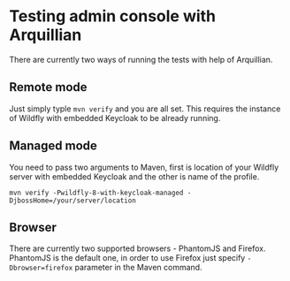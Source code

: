 Testing admin console with Arquillian
=====================================

There are currently two ways of running the tests with help of Arquillian.

Remote mode
----------

Just simply typle `mvn verify` and you are all set. This requires the instance of Wildfly with embedded Keycloak to be already running.

Managed mode
------------

You need to pass two arguments to Maven, first is location of your Wildfly server with embedded Keycloak and the other is name of the profile.

    mvn verify -Pwildfly-8-with-keycloak-managed -DjbossHome=/your/server/location

Browser
-------

There are currently two supported browsers - PhantomJS and Firefox. PhantomJS is the default one, in order to use Firefox just specify `-Dbrowser=firefox` parameter in the Maven command. 
